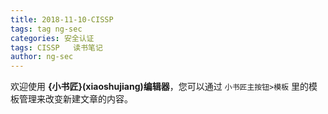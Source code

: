 ```yaml
---
title: 2018-11-10-CISSP 
tags: tag ng-sec
categories: 安全认证 
tags: CISSP   读书笔记
author: ng-sec  
---
```



欢迎使用 **{小书匠}(xiaoshujiang)编辑器**，您可以通过 `小书匠主按钮>模板` 里的模板管理来改变新建文章的内容。